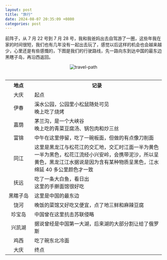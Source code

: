 ```yaml
---
layout: post
title: "旅行"
date: 2024-08-07 20:35:09 +0800
categories: post
---
```


前阵子，从 7 月 22 号到 7 月 28 号，我和我爸妈出去自驾游了一圈，这些年我在家的时间很短，我们也有几年没有一起出去玩了，感觉以后这样的机会也会越来越少，心里还是有些感慨的，下图是我们的行驶路线，先一路向东到达中国的最东边黑瞎子岛，再沿西返回。

<div align=center>
<img src="/assets/imgs/travel-path.png" alt="travel-path"/>
</div>

<br/>

<style>
table {
width: 100%;
}
.head {
width: 70px;
text-align:center;
}
</style>
<table>

<tr>
<th class="head">地点</th>
<th>记录</th>
</tr>

<tr>
<td class="head">大庆</td>
<td>起点</td>
</tr>

<tr>
<td class="head">伊春</td>
<td>
<div>溪水公园，公园里小松鼠随处可见</div>
<div>晚上吃了烧烤</div>
</td>
</tr>

<tr>
<td class="head">嘉荫</td>
<td>
<div>茅兰沟，是一个大峡谷</div>
<div>晚上吃的青菜豆腐汤、锅包肉和炒三丝</div>
</td>
</tr>

<tr>
<td class="head">富锦</td>
<td>中午在这里停留，吃了一碗板面，但做的有点像刀削面</td>
</tr>

<tr>
<td class="head">同江</td>
<td>这里是黑龙江与松花江的交汇地，交汇时江面一半为黄色一半为黑色，松花江流经小兴安岭，会携带泥沙，所以呈黄色，黑龙江江水据说是因为含有某种物质呈黑色，江水绵延 40 多公里颜色才一致</td>
</tr>

<tr>
<td class="head">抚远</td>
<td>
<div>吃了一条大白鱼，看日出</div>
<div>这里的手擀面馆很好吃</div>
</td>
</tr>

<tr>
<td class="head">黑瞎子岛</td>
<td>这里是中国的最东边</td>
</tr>

<tr>
<td class="head">饶河</td>
<td>晚饭的菜馆又好吃又便宜，点了地三鲜和麻辣豆腐</td>
</tr>

<tr>
<td class="head">珍宝岛</td>
<td>中国曾在这里抗击苏联侵略</td>
</tr>

<tr>
<td class="head">兴凯湖</td>
<td>据说曾经是中国第一大湖，后来湖的大部分割让给了俄罗斯</td>
</tr>

<tr>
<td class="head">鸡西</td>
<td>吃了碗东北冷面</td>
</tr>

<tr>
<td class="head">大庆</td>
<td>终点</td>
</tr>

</table>

